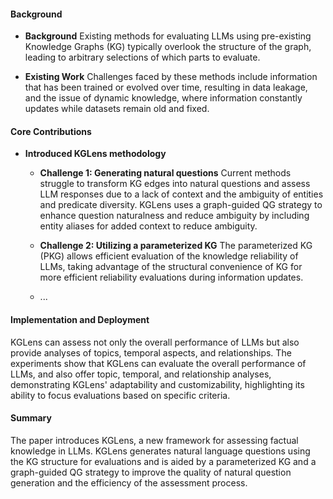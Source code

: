#### Background
- **Background**
Existing methods for evaluating LLMs using pre-existing Knowledge Graphs (KG) typically overlook the structure of the graph, leading to arbitrary selections of which parts to evaluate.

- **Existing Work**
Challenges faced by these methods include information that has been trained or evolved over time, resulting in data leakage, and the issue of dynamic knowledge, where information constantly updates while datasets remain old and fixed.

#### Core Contributions
- **Introduced KGLens methodology**
  - **Challenge 1: Generating natural questions**
      Current methods struggle to transform KG edges into natural questions and assess LLM responses due to a lack of context and the ambiguity of entities and predicate diversity. KGLens uses a graph-guided QG strategy to enhance question naturalness and reduce ambiguity by including entity aliases for added context to reduce ambiguity.
  
  - **Challenge 2: Utilizing a parameterized KG**
      The parameterized KG (PKG) allows efficient evaluation of the knowledge reliability of LLMs, taking advantage of the structural convenience of KG for more efficient reliability evaluations during information updates.
  - ...

#### Implementation and Deployment
KGLens can assess not only the overall performance of LLMs but also provide analyses of topics, temporal aspects, and relationships. The experiments show that KGLens can evaluate the overall performance of LLMs, and also offer topic, temporal, and relationship analyses, demonstrating KGLens' adaptability and customizability, highlighting its ability to focus evaluations based on specific criteria.

#### Summary
The paper introduces KGLens, a new framework for assessing factual knowledge in LLMs. KGLens generates natural language questions using the KG structure for evaluations and is aided by a parameterized KG and a graph-guided QG strategy to improve the quality of natural question generation and the efficiency of the assessment process.